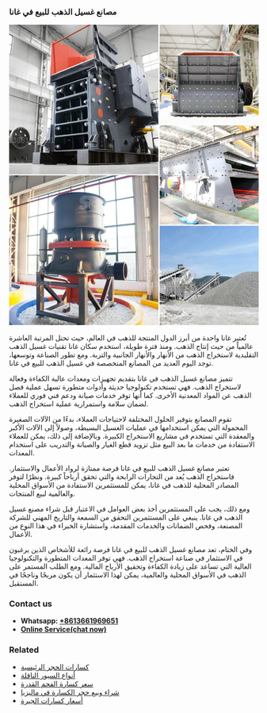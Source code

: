 <h3>مصانع غسيل الذهب للبيع في غانا</h3><img src='1701853459.jpg' alt=''><p>تُعتبر غانا واحدة من أبرز الدول المنتجة للذهب في العالم، حيث تحتل المرتبة العاشرة عالمياً من حيث إنتاج الذهب. ومنذ فترة طويلة، استخدم سكان غانا تقنيات غسيل الذهب التقليدية لاستخراج الذهب من الأنهار والأنهار الجانبية والتربة. ومع تطور الصناعة وتوسعها، توجد اليوم العديد من المصانع المتخصصة في غسيل الذهب للبيع في غانا.</p><p>تتميز مصانع غسيل الذهب في غانا بتقديم تجهيزات ومعدات عالية الكفاءة وفعالة لاستخراج الذهب. فهي تستخدم تكنولوجيا حديثة وأدوات متطورة تسهل عملية فصل الذهب عن المواد المعدنية الأخرى. كما أنها توفر خدمات صيانة ودعم فني فوري للعملاء لضمان سلامة واستمرارية عملية استخراج الذهب.</p><p>تقوم المصانع بتوفير الحلول المختلفة لاحتياجات العملاء، بدءًا من الآلات الصغيرة المحمولة التي يمكن استخدامها في عمليات الغسيل البسيطة، وصولاً إلى الآلات الأكبر والمعقدة التي تستخدم في مشاريع الاستخراج الكبيرة. وبالإضافة إلى ذلك، يمكن للعملاء الاستفادة من خدمات ما بعد البيع مثل تزويد قطع الغيار والصيانة والتدريب على استخدام المعدات.</p><p>تعتبر مصانع غسيل الذهب للبيع في غانا فرصة ممتازة لرواد الأعمال والاستثمار. فاستخراج الذهب يُعد من التجارات الرابحة والتي تحقق أرباحاً كبيرة. ونظرًا لتوفر المصادر المحلية للذهب في غانا، يمكن للمستثمرين الاستفادة من الأسواق المحلية والعالمية لبيع المنتجات.</p><p>ومع ذلك، يجب على المستثمرين أخذ بعض العوامل في الاعتبار قبل شراء مصنع غسيل الذهب في غانا. ينبغي على المستثمرين التحقق من السمعة والتاريخ المهني للشركة المصنعة، وفحص الضمانات والخدمات المقدمة، واستشارة الخبراء في هذا النوع من الأعمال.</p><p>وفي الختام، تعد مصانع غسيل الذهب للبيع في غانا فرصة رائعة للأشخاص الذين يرغبون في الاستثمار في صناعة استخراج الذهب. فهي توفر المعدات المتطورة والتكنولوجيا العالية التي تساعد على زيادة الكفاءة وتحقيق الأرباح المالية. ومع الطلب المستمر على الذهب في الأسواق المحلية والعالمية، يمكن لهذا الاستثمار أن يكون مربحًا وناجحًا في المستقبل.</p><h3>Contact us</h3><ul><li><strong>Whatsapp:&nbsp;<a href="https://wa.me/8613661969651">+8613661969651</a></strong></li><li><a href="https://swt.shibang-china.com/?git&amp;zhl&amp;مصانع غسيل الذهب للبيع في غانا"><strong>Online Service(chat now)</strong></a></li></ul><h3>Related</h3><ul><li><a href='كسارات الحجر الرئيسية.md'>كسارات الحجر الرئيسية</a></li><li><a href='أنواع السيور الناقلة.md'>أنواع السيور الناقلة</a></li><li><a href='سعر كسارة الفحم القدرة.md'>سعر كسارة الفحم القدرة</a></li><li><a href='شراء وبيع حجر الكسارة في ماليزيا.md'>شراء وبيع حجر الكسارة في ماليزيا</a></li><li><a href='أسعار كسارات الجيرة.md'>أسعار كسارات الجيرة</a></li></ul>